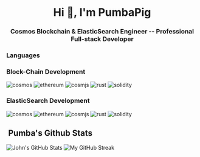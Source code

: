 <h1 align="center">Hi 👋, I'm PumbaPig</h1>
<h3 align="center">Cosmos Blockchain & ElasticSearch Engineer -- Professional Full-stack Developer</h3>

### Languages  

### Block-Chain Development
![cosmos](https://img.shields.io/badge/Cosmos-3C3C3D?style=for-the-badge&logo=cosmos&logoColor=white)
![ethereum](https://img.shields.io/badge/Ethereum-3C3C3D?style=for-the-badge&logo=ethereum&logoColor=white)
![cosmjs](https://img.shields.io/badge/Web_3-F16822?style=for-the-badge&logo=web3.js&logoColor=white)
![rust](https://img.shields.io/badge/Rust-363636?style=for-the-badge&logo=rust&logoColor=white)
![solidity](https://img.shields.io/badge/Solidity-363636?style=for-the-badge&logo=solidity&logoColor=white)

### ElasticSearch Development
![cosmos](https://img.shields.io/badge/Cosmos-3C3C3D?style=for-the-badge&logo=cosmos&logoColor=white)
![ethereum](https://img.shields.io/badge/Ethereum-3C3C3D?style=for-the-badge&logo=ethereum&logoColor=white)
![cosmjs](https://img.shields.io/badge/Web_3-F16822?style=for-the-badge&logo=web3.js&logoColor=white)
![rust](https://img.shields.io/badge/Rust-363636?style=for-the-badge&logo=rust&logoColor=white)
![solidity](https://img.shields.io/badge/Solidity-363636?style=for-the-badge&logo=solidity&logoColor=white)

<h2> &nbsp;Pumba's Github Stats</h2>
<span align="left">

![John's GitHub Stats](https://github-readme-stats.vercel.app/api?username=JohnMichael746&show_icons=true&hide_border=true&bg_color=3D3D3D&title_color=00E6FE&icon_color=00E6FE&text_color=FFFFFF)
</span>
<span align="right">
![My GitHub Streak](https://github-readme-streak-stats.herokuapp.com/?user=JohnMichael746&hide_border=true&theme=black-ice&background=3D3D3D&stroke=00E6FE)
</span>